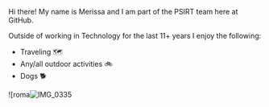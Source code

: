 

Hi there! My name is Merissa and I am part of the PSIRT team here at GitHub.

Outside of working in Technology for the last 11+ years I enjoy the following:

- Traveling 🗺
- Any/all outdoor activities 🚲
- Dogs 🐕

![roma![IMG_0335](https://user-images.githubusercontent.com/83090895/122442132-3b1b6200-cf6c-11eb-98e1-7f1f1e063238.JPG)
<!--
**iheartuofm/iheartuofm** is a ✨ _special_ ✨ repository because its `README.md` (this file) appears on your GitHub profile.

Here are some ideas to get you started:

- 🔭 I’m currently working on ...
- 🌱 I’m currently learning ...
- 👯 I’m looking to collaborate on ...
- 🤔 I’m looking for help with ...
- 💬 Ask me about ...
- 📫 How to reach me: ...
- 😄 Pronouns: ...
- ⚡ Fun fact: ...
-->
